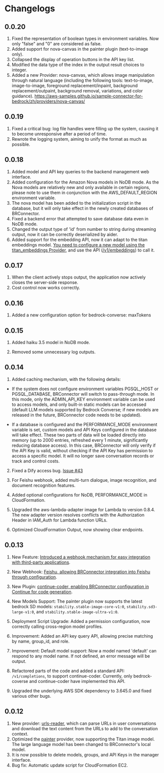 # Changelogs

## 0.0.20

1. Fixed the representation of boolean types in environment variables. Now only "false" and "0" are considered as false.
2. Added support for nova-canvas in the painter plugin (text-to-image only).
3. Collapsed the display of operation buttons in the API key list.
4. Modified the data type of the index in the output result choices to integer.
5. Added a new Provider: nova-canvas, which allows image manipulation through natural language (including the following tools: text-to-image, image-to-image, foreground replacement/inpaint, background replacement/outpaint, background removal, variations, and color guidance). <https://aws-samples.github.io/sample-connector-for-bedrock/zh/providers/nova-canvas/>

## 0.0.19

1. Fixed a critical bug: log file handles were filling up the system, causing it to become unresponsive after a period of time.
2. Rewrote the logging system, aiming to unify the format as much as possible.

## 0.0.18

1. Added model and API key queries to the backend management web interface.
2. Added configuration for the Amazon Nova models in NoDB mode. As the Nova models are relatively new and only available in certain regions, please note to use them in conjunction with the AWS_DEFAULT_REGION environment variable.
3. The nova model has been added to the initialization script in the database, but it will only take effect in the newly created databases of BRConnector.
4. Fixed a backend error that attempted to save database data even in NoDB mode.
5. Changed the output type of 'id' from number to string during streaming output, now it can be correctly deserialized by aider.
6. Added support for the embedding API, now it can adapt to the titan embeddings model. [You need to configure a new model using the titan_embeddings Provider](../providers/titan_embedings.md), and use the API ([/v1/embeddings](../user-manual/apis.md#embeddings)) to call it.

## 0.0.17

1. When the client actively stops output, the application now actively closes the server-side response.
2. Cost control now works correctly.

## 0.0.16

1. Added a new configuration option for bedrock-converse: maxTokens

## 0.0.15

1. Added haiku 3.5 model in NoDB mode.

2. Removed some unnecessary log outputs.

## 0.0.14

1. Added caching mechanism, with the following details:

- If the system does not configure environment variables PGSQL_HOST or PGSQL_DATABASE, BRConnector will switch to pass-through mode. In this mode, only the ADMIN_API_KEY environment variable can be used to access models, and only built-in static models can be accessed (default LLM models supported by Bedrock Converse; if new models are released in the future, BRConnector code needs to be updated).

- If a database is configured and the PERFORMANCE_MODE environment variable is set, custom models and API Keys configured in the database will take effect. These two parts of data will be loaded directly into memory (up to 2000 entries, refreshed every 1 minute, significantly reducing database access). In this case, BRConnector will only verify if the API Key is valid, without checking if the API Key has permission to access a specific model. It will no longer save conversation records or track and control costs.

2. Fixed a Dify access bug. [Issue #43](https://github.com/aws-samples/sample-connector-for-bedrock/issues/43)

3. For Feishu webhook, added multi-turn dialogue, image recognition, and document recognition features.

4. Added optional configurations for NoDB,  PERFORMANCE_MODE in CloudFormation.

5. Upgraded the aws-lambda-adapter image for Lambda to version 0.8.4. The new adapter version resolves conflicts with the Authorization Header in IAM_Auth for Lambda function URLs.

6. Optimized CloudFormation Output, now showing clear endpoints.

## 0.0.13

1. New Feature: [Introduced a webhook mechanism for easy integration with third-party applications](https://aws-samples.github.io/sample-connector-for-bedrock/zh/user-manual/management/#webhoook).

2. New Webhook: [Feishu, allowing BRConnector integration into Feishu through configuration](https://aws-samples.github.io/sample-connector-for-bedrock/user-manual/feishu-bot/).

3. New Plugin: [continue-coder, enabling BRConnector configuration in Continue for code generation](https://aws-samples.github.io/sample-connector-for-bedrock/zh/providers/continue_coder/).

4. New Models Support: The painter plugin now supports the latest bedrock SD models: `stability.stable-image-core-v1:0`, `stability.sd3-large-v1:0`, and `stability.stable-image-ultra-v1:0`.

5. Deployment Script Upgrade: Added a permission configuration, now correctly calling cross-region model profiles.

6. Improvement: Added an API key query API, allowing precise matching by name, group_id, and role.

7. Improvement: Default model support: Now a model named 'default' can respond to any model name. If not defined, an error message will be output.

8. Refactored parts of the code and added a standard API: `/v1/completions`, to support continue-coder. Currently, only bedrock-coverse and continue-coder have implemented this API.

9. Upgraded the underlying AWS SDK dependency to 3.645.0 and fixed various other bugs.

## 0.0.12

1. New provider: [urls-reader](https://aws-samples.github.io/sample-connector-for-bedrock/providers/urls-reader/ ), which can parse URLs in user conversations and download the text content from the URLs to add to the conversation context.
2. Optimized the [painter](https://aws-samples.github.io/sample-connector-for-bedrock/providers/painter/) provider, now supporting the Titan image model. The large language model has been changed to BRConnector's local model.
3. It is now possible to delete models, groups, and API Keys in the manager interface.
4. Bug fix: Automatic update script for CloudFormation EC2.
